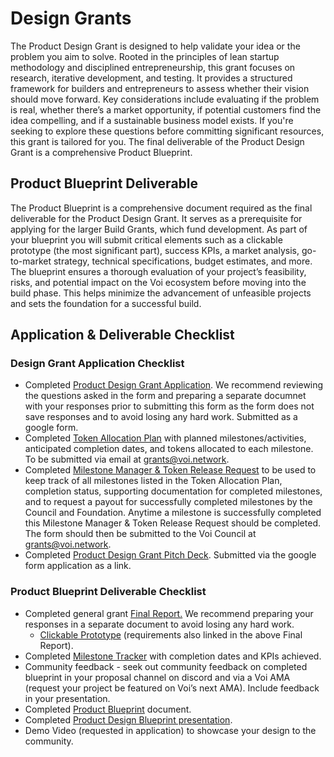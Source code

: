 # Design Grants

The Product Design Grant is designed to help validate your idea or the problem you aim to solve. Rooted in the principles of lean startup methodology and disciplined entrepreneurship, this grant focuses on research, iterative development, and testing. It provides a structured framework for builders and entrepreneurs to assess whether their vision should move forward. Key considerations include evaluating if the problem is real, whether there’s a market opportunity, if potential customers find the idea compelling, and if a sustainable business model exists. If you're seeking to explore these questions before committing significant resources, this grant is tailored for you. The final deliverable of the Product Design Grant is a comprehensive Product Blueprint.

## Product Blueprint Deliverable

The Product Blueprint is a comprehensive document required as the final deliverable for the Product Design Grant. It serves as a prerequisite for applying for the larger Build Grants, which fund development. As part of your blueprint you will submit critical elements such as a clickable prototype (the most significant part), success KPIs, a market analysis, go-to-market strategy, technical specifications, budget estimates, and more. The blueprint ensures a thorough evaluation of your project’s feasibility, risks, and potential impact on the Voi ecosystem before moving into the build phase. This helps minimize the advancement of unfeasible projects and sets the foundation for a successful build.

## Application & Deliverable Checklist

### Design Grant Application Checklist
- Completed [Product Design Grant Application](https://docs.google.com/forms/d/1yfIQMGPysR90v76eU0IX15xeWubwdje_VQtMp-jn5Nw/edit). We recommend reviewing the questions asked in the form and preparing a separate documnet with your responses prior to submitting this form as the form does not save responses and to avoid losing any hard work. Submitted as a google form.
- Completed [Token Allocation Plan](https://docs.google.com/document/d/17QS_FfhjEttHnXu2d3DWKk4qoD6irAv0F3sVF17Y6wQ/edit?usp=sharing) with planned milestones/activities, anticipated completion dates, and tokens allocated to each milestone. To be submitted via email at grants@voi.network.
- Completed [Milestone Manager & Token Release Request](https://docs.google.com/spreadsheets/d/1MF8G4e-szjFhGJP7KFo_K1aLyhwO2dWNHsE70Co1HqU/edit?gid=0#gid=0) to be used to keep track of all milestones listed in the Token Allocation Plan, completion status, supporting documentation for completed milestones, and to request a payout for successfully completed milestones by the Council and Foundation. Anytime a milestone is successfully completed this Milestone Manager & Token Release Request should be completed. The form should then be submitted to the Voi Council at grants@voi.network.
- Completed [Product Design Grant Pitch Deck](https://docs.google.com/presentation/d/1R2Xm2yUCfyPe9hv-26zSEhA0oQ_TpBBakZGolnmWyzM/edit#slide=id.g2f5b142037c_0_45). Submitted via the google form application as a link. 

### Product Blueprint Deliverable Checklist
- Completed general grant [Final Report.](https://docs.google.com/forms/d/e/1FAIpQLSeNWpE0pJPM32w9VkjE5ZE7GxdKM0uGV76XNqaDFsHh2MJcUQ/viewform?usp=sf_link) We recommend preparing your responses in a separate document to avoid losing any hard work.
    -  [Clickable Prototype](https://docs.google.com/document/d/18ftZqI99U5bsTeY3EZNqgsPkS0EKrHHDmx9oIWKDM0w/edit) (requirements also linked in the above Final Report). 
- Completed [Milestone Tracker](https://docs.google.com/document/d/17QS_FfhjEttHnXu2d3DWKk4qoD6irAv0F3sVF17Y6wQ/edit?usp=sharing) with completion dates and KPIs achieved. 
- Community feedback - seek out community feedback on completed blueprint in your proposal channel on discord and via a Voi AMA (request your project be featured on Voi’s next AMA). Include feedback in your presentation.
- Completed [Product Blueprint](https://docs.google.com/document/d/1Pp6xY1-KCkx3YNd46Z0r40CNFgiwqfw1JwgZMqw1TR0/edit#heading=h.wekkd06scytq) document.
- Completed [Product Design Blueprint presentation](https://docs.google.com/presentation/d/1JwjrArUgIc2cF8l4LdBjunJ07V2_d21etOFpNI7wUno/edit?usp=sharing). 
- Demo Video (requested in application) to showcase your design to the community.
